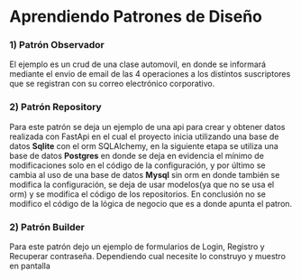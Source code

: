 # Aprendiendo Patrones de Diseño

### 1) Patrón Observador
El ejemplo es un crud de una clase automovil, en donde se informará mediante el envio
de email de las 4 operaciones a los distintos suscriptores que se registran con su correo electrónico corporativo.
### 2) Patrón Repository
Para este patrón se deja un ejemplo de una api para crear y obtener datos realizada con FastApi en el cual el proyecto inicia utilizando una base de datos **Sqlite** con el orm SQLAlchemy, en la siguiente etapa se utiliza una base de datos **Postgres** en donde se deja en evidencia el mínimo de modificaciones solo en el código de la configuración, y por último se cambia al uso de una base de datos **Mysql** sin orm en donde también se modifica la configuración, se deja de usar modelos(ya que no se usa el orm) y se modifica el código de los repositorios. En conclusión no se modifico el código de la lógica de negocio que es a donde apunta el patron.


### 2) Patrón Builder
Para este patrón dejo un ejemplo de formularios de Login, Registro y Recuperar contraseña.
Dependiendo cual necesite lo construyo y muestro en pantalla
